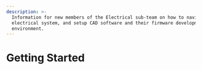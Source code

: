 ```yaml
---
description: >-
  Information for new members of the Electrical sub-team on how to navigate the
  electrical system, and setup CAD software and their firmware development
  environment.
---
```


# Getting Started


